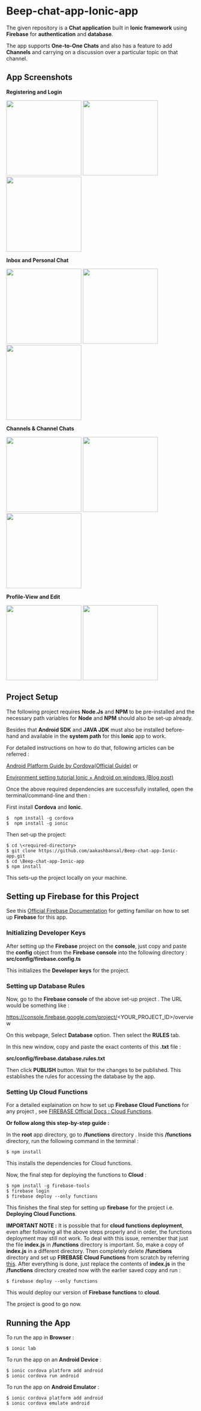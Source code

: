 # Beep-chat-app-Ionic-app

The given repository is a **Chat application** built in **Ionic framework** using **Firebase** for **authentication** and **database**.

The app supports **One-to-One Chats** and also has a feature to add **Channels** and carrying on a discussion over a particular topic on that channel. 

## App Screenshots

**Registering and Login**

<img src="Screenshots/Splash.png" width="200"> <img src="Screenshots/Register.png" width="200"> <img src="Screenshots/Login.png" width="200"> 


**Inbox and Personal Chat**

<img src="Screenshots/Inbox.png" width="200">  <img src="Screenshots/SearchUser.png" width="200"> <img src="Screenshots/PersonalChat.png" width="200">


**Channels & Channel Chats**

<img src="Screenshots/Channels.png" width="200">  <img src="Screenshots/AddChannel.png" width="200"> <img src="Screenshots/ChannelChats.png" width="200">


**Profile-View and Edit**

<img src="Screenshots/ViewProfile.png" width="200">  <img src="Screenshots/ProfileEdit.png" width="200">



## Project Setup

The following project requires **Node.Js** and **NPM** to be pre-installed and the necessary path variables for **Node** and **NPM** should also be set-up already.

Besides that **Android SDK** and **JAVA JDK** must also be installed before-hand and available in the **system path** for this **Ionic** app to work.

For detailed instructions on how to do that, following articles can be referred : 

[Android Platform Guide by Cordova(Official Guide)](https://cordova.apache.org/docs/en/latest/guide/platforms/android/) or

[Environment setting tutorial Ionic + Android on windows (Blog post)](http://www.tiagoporto.com/blog/environment-setting-tutorial-ionic-android-on-windows/)

Once the above required dependencies are successfully installed, open the terminal/command-line and then : 

First install **Cordova** and **Ionic**.

```
$  npm install -g cordova
$  npm install -g ionic
```
Then set-up the project:
```
$ cd \<required-directory>
$ git clone https://github.com/aakashbansal/Beep-chat-app-Ionic-app.git
$ cd \Beep-chat-app-Ionic-app
$ npm install
```

This sets-up the project locally on your machine.

## Setting up Firebase for this Project

See this [Official Firebase Documentation](https://firebase.google.com/docs/web/setup) for getting familiar on how to set up **Firebase** for this app. 


### Initializing Developer Keys

After setting up the **Firebase** project on the **console**, just copy and paste the **config** object from the **Firebase console** into the following directory :  **src/config/firebase.config.ts** 

This initializes the **Developer keys** for the project.

### Setting up Database Rules

Now, go to the **Firebase console** of the above set-up project . The URL would be something like : 

https://console.firebase.google.com/project/<YOUR_PROJECT_ID>/overview

On this webpage, Select **Database** option. Then select the **RULES** tab.

In this new window, copy and paste the exact contents of this **.txt** file :

**src/config/firebase.database.rules.txt** 

Then click **PUBLISH** button. Wait for the changes to be published. This establishes the rules for accessing the database by the app.


### Setting Up Cloud Functions

For a detailed explaination on how to set up **Firebase Cloud Functions** for any project , see [FIREBASE Official Docs : Cloud Functions](https://firebase.google.com/docs/functions/get-started).

**Or follow along this step-by-step guide :**

In the **root** app directory, go to **/functions** directory . Inside this **/functions** directory, run the following command in the terminal : 
```
$ npm install
```
This installs the dependencies for Cloud functions.

Now, the final step for deploying the functions to **Cloud** :
```
$ npm install -g firebase-tools
$ firebase login
$ firebase deploy --only functions
```

This finishes the final step for setting up **firebase** for the project i.e. **Deploying Cloud Functions**.



**IMPORTANT NOTE :** It is possible that for **cloud functions deployment**, even after following all the above steps properly and in order, the functions deployment may still not work. To deal with this issue, remember that just the file **index.js** in **/functions** directory is important. So, make a copy of **index.js** in a different directory. Then completely delete **/functions** directory and set up **FIREBASE Cloud Functions** from scratch by referring [this](https://firebase.google.com/docs/functions/get-started).
After everything is done, just replace the contents of **index.js** in the **/functions** directory created now with the earlier saved copy and run :
```
$ firebase deploy --only functions
```

This would deploy our version of **Firebase functions** to **cloud**.

The project is good to go now.

## Running the App

To run the app in **Browser** :
```
$ ionic lab
```

To run the app on an **Android Device** :
```
$ ionic cordova platform add android
$ ionic cordova run android
```

To run the app on **Android Emulator** :
```
$ ionic cordova platform add android
$ ionic cordova emulate android
```
